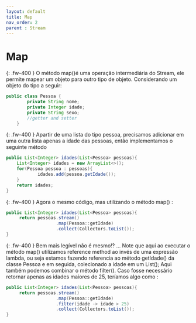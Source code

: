 ```yaml
---
layout: default
title: Map
nav_order: 2
parent : Stream
---
```


# Map

{: .fw-400 }
O método map()é uma operação intermediária do Stream, ele permite mapear um objeto para outro tipo de objeto.
Considerando um objeto do tipo a seguir:

```java
public class Pessoa {
        private String nome;
        private Integer idade;
        private String sexo;
        //getter and setter
    }
```
{: .fw-400 }
Apartir de uma lista do tipo pessoa, precisamos adicionar em uma outra lista apenas a idade das pessoas, então implementamos o seguinte método


```java
public List<Integer> idades(List<Pessoa> pessoas){
    List<Integer> idades = new ArrayList<>();
    for(Pessoa pessoa : pessoas){
            idades.add(pessoa.getIdade());
    }
    return idades;
}
```

{: .fw-400 }
Agora o mesmo código, mas utilizando o método map() :

```java
public List<Integer> idades(List<Pessoa> pessoas){
     return pessoas.stream()
                   .map(Pessoa::getIdade)
                   .collect(Collectors.toList());
}
```
{: .fw-400 }
Bem mais legível não é mesmo!? …
Note que aqui ao executar o método map() utilizamos reference method ao invés de uma expressão lambda, ou seja estamos fazendo referencia ao método getIdade() da classe Pessoa e em seguida, colecionado a idade em um List();
Aqui também podemos combinar o método filter(). Caso fosse necessário retornar apenas as idades maiores de 25, teríamos algo como :  

```java
public List<Integer> idades(List<Pessoa> pessoas){
     return pessoas.stream()
                   .map(Pessoa::getIdade)
                   .filter(idade -> idade > 25)
                   .collect(Collectors.toList());
}
```
